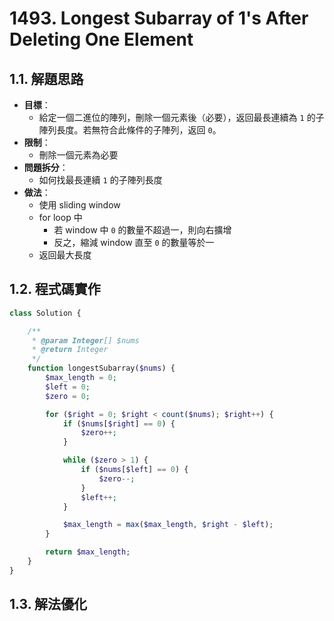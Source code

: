 # 1493. Longest Subarray of 1's After Deleting One Element

## 1.1. 解題思路

- **目標**：
  - 給定一個二進位的陣列，刪除一個元素後（必要），返回最長連續為 `1` 的子陣列長度。若無符合此條件的子陣列，返回 `0`。
- **限制**：
  - 刪除一個元素為必要
- **問題拆分**：
  - 如何找最長連續 `1` 的子陣列長度
- **做法**：
  - 使用 sliding window
  - for loop 中
    - 若 window 中 `0` 的數量不超過一，則向右擴增
    - 反之，縮減 window 直至 `0` 的數量等於一
  - 返回最大長度

## 1.2. 程式碼實作

```php
class Solution {

    /**
     * @param Integer[] $nums
     * @return Integer
     */
    function longestSubarray($nums) {
        $max_length = 0;
        $left = 0;
        $zero = 0;

        for ($right = 0; $right < count($nums); $right++) {
            if ($nums[$right] == 0) {
                $zero++;
            }

            while ($zero > 1) {
                if ($nums[$left] == 0) {
                    $zero--;
                }
                $left++;
            }

            $max_length = max($max_length, $right - $left);
        }

        return $max_length;
    }
}
```

## 1.3. 解法優化
